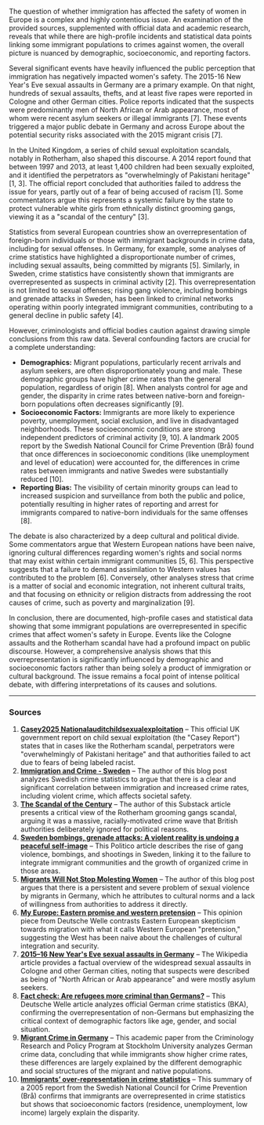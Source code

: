 The question of whether immigration has affected the safety of women in Europe is a complex and highly contentious issue. An examination of the provided sources, supplemented with official data and academic research, reveals that while there are high-profile incidents and statistical data points linking some immigrant populations to crimes against women, the overall picture is nuanced by demographic, socioeconomic, and reporting factors.

Several significant events have heavily influenced the public perception that immigration has negatively impacted women's safety. The 2015-16 New Year's Eve sexual assaults in Germany are a primary example. On that night, hundreds of sexual assaults, thefts, and at least five rapes were reported in Cologne and other German cities. Police reports indicated that the suspects were predominantly men of North African or Arab appearance, most of whom were recent asylum seekers or illegal immigrants [7]. These events triggered a major public debate in Germany and across Europe about the potential security risks associated with the 2015 migrant crisis [7].

In the United Kingdom, a series of child sexual exploitation scandals, notably in Rotherham, also shaped this discourse. A 2014 report found that between 1997 and 2013, at least 1,400 children had been sexually exploited, and it identified the perpetrators as "overwhelmingly of Pakistani heritage" [1, 3]. The official report concluded that authorities failed to address the issue for years, partly out of a fear of being accused of racism [1]. Some commentators argue this represents a systemic failure by the state to protect vulnerable white girls from ethnically distinct grooming gangs, viewing it as a "scandal of the century" [3].

Statistics from several European countries show an overrepresentation of foreign-born individuals or those with immigrant backgrounds in crime data, including for sexual offenses. In Germany, for example, some analyses of crime statistics have highlighted a disproportionate number of crimes, including sexual assaults, being committed by migrants [5]. Similarly, in Sweden, crime statistics have consistently shown that immigrants are overrepresented as suspects in criminal activity [2]. This overrepresentation is not limited to sexual offenses; rising gang violence, including bombings and grenade attacks in Sweden, has been linked to criminal networks operating within poorly integrated immigrant communities, contributing to a general decline in public safety [4].

However, criminologists and official bodies caution against drawing simple conclusions from this raw data. Several confounding factors are crucial for a complete understanding:

*   **Demographics:** Migrant populations, particularly recent arrivals and asylum seekers, are often disproportionately young and male. These demographic groups have higher crime rates than the general population, regardless of origin [8]. When analysts control for age and gender, the disparity in crime rates between native-born and foreign-born populations often decreases significantly [9].
*   **Socioeconomic Factors:** Immigrants are more likely to experience poverty, unemployment, social exclusion, and live in disadvantaged neighborhoods. These socioeconomic conditions are strong independent predictors of criminal activity [9, 10]. A landmark 2005 report by the Swedish National Council for Crime Prevention (Brå) found that once differences in socioeconomic conditions (like unemployment and level of education) were accounted for, the differences in crime rates between immigrants and native Swedes were substantially reduced [10].
*   **Reporting Bias:** The visibility of certain minority groups can lead to increased suspicion and surveillance from both the public and police, potentially resulting in higher rates of reporting and arrest for immigrants compared to native-born individuals for the same offenses [8].

The debate is also characterized by a deep cultural and political divide. Some commentators argue that Western European nations have been naive, ignoring cultural differences regarding women's rights and social norms that may exist within certain immigrant communities [5, 6]. This perspective suggests that a failure to demand assimilation to Western values has contributed to the problem [6]. Conversely, other analyses stress that crime is a matter of social and economic integration, not inherent cultural traits, and that focusing on ethnicity or religion distracts from addressing the root causes of crime, such as poverty and marginalization [9].

In conclusion, there are documented, high-profile cases and statistical data showing that some immigrant populations are overrepresented in specific crimes that affect women's safety in Europe. Events like the Cologne assaults and the Rotherham scandal have had a profound impact on public discourse. However, a comprehensive analysis shows that this overrepresentation is significantly influenced by demographic and socioeconomic factors rather than being solely a product of immigration or cultural background. The issue remains a focal point of intense political debate, with differing interpretations of its causes and solutions.

***

### Sources

1.  **[Casey2025 Nationalauditchildsexualexploitation](https://archive.jwest.org/Research/Casey2025-NationalAuditChildSexualExploitation.pdf)** – This official UK government report on child sexual exploitation (the "Casey Report") states that in cases like the Rotherham scandal, perpetrators were "overwhelmingly of Pakistani heritage" and that authorities failed to act due to fears of being labeled racist.
2.  **[Immigration and Crime - Sweden](https://inquisitivebird.xyz/p/immigration-and-crime-sweden)** – The author of this blog post analyzes Swedish crime statistics to argue that there is a clear and significant correlation between immigration and increased crime rates, including violent crime, which affects societal safety.
3.  **[The Scandal of the Century](https://fergusmason.substack.com/p/the-scandal-of-the-century)** – The author of this Substack article presents a critical view of the Rotherham grooming gangs scandal, arguing it was a massive, racially-motivated crime wave that British authorities deliberately ignored for political reasons.
4.  **[Sweden bombings, grenade attacks: A violent reality is undoing a peaceful self-image](https://www.politico.eu/article/sweden-bombings-grenade-attacks-violent-reality-undoing-peaceful-self-image-law-and-order/)** – This Politico article describes the rise of gang violence, bombings, and shootings in Sweden, linking it to the failure to integrate immigrant communities and the growth of organized crime in those areas.
5.  **[Migrants Will Not Stop Molesting Women](https://www.eugyppius.com/p/migrants-will-not-stop-molesting)** – The author of this blog post argues that there is a persistent and severe problem of sexual violence by migrants in Germany, which he attributes to cultural norms and a lack of willingness from authorities to address it directly.
6.  **[My Europe: Eastern promise and western pretension](https://www.dw.com/en/my-europe-eastern-promise-and-western-pretension/a-45403613)** – This opinion piece from Deutsche Welle contrasts Eastern European skepticism towards migration with what it calls Western European "pretension," suggesting the West has been naive about the challenges of cultural integration and security.
7.  **[2015–16 New Year's Eve sexual assaults in Germany](https://en.wikipedia.org/wiki/2015%E2%80%9316_New_Year%27s_Eve_sexual_assaults_in_Germany)** – The Wikipedia article provides a factual overview of the widespread sexual assaults in Cologne and other German cities, noting that suspects were described as being of "North African or Arab appearance" and were mostly asylum seekers.
8.  **[Fact check: Are refugees more criminal than Germans?](https://www.dw.com/en/fact-check-are-refugees-more-criminal-than-germans/a-43229792)** – This Deutsche Welle article analyzes official German crime statistics (BKA), confirming the overrepresentation of non-Germans but emphasizing the critical context of demographic factors like age, gender, and social situation.
9.  **[Migrant Crime in Germany](https://www.jstor.org/stable/resrep26466)** – This academic paper from the Criminology Research and Policy Program at Stockholm University analyzes German crime data, concluding that while immigrants show higher crime rates, these differences are largely explained by the different demographic and social structures of the migrant and native populations.
10. **[Immigrants’ over-representation in crime statistics](https://bra.se/download/18.22a7170817a2e333555232/1623153610475/2006_17_immigrants_overrepresentation.pdf)** – This summary of a 2005 report from the Swedish National Council for Crime Prevention (Brå) confirms that immigrants are overrepresented in crime statistics but shows that socioeconomic factors (residence, unemployment, low income) largely explain the disparity.